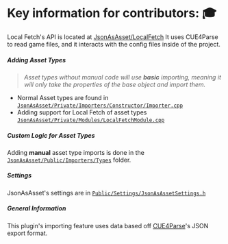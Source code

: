 # Key information for contributors: 🎓

Local Fetch's API is located at [JsonAsAsset/LocalFetch](https://github.com/JsonAsAsset/LocalFetch)
It uses CUE4Parse to read game files, and it interacts with the config files inside of the project.

##### Adding Asset Types
> *Asset types without manual code will use **basic** importing, meaning it will only take the properties of the base object and import them.*
- Normal Asset types are found in [`JsonAsAsset/Private/Importers/Constructor/Importer.cpp`](https://github.com/JsonAsAsset/JsonAsAsset/blob/main/Source/JsonAsAsset/Private/Importers/Constructor/Importer.cpp#L103)
- Adding support for Local Fetch of asset types [`JsonAsAsset/Private/Modules/LocalFetchModule.cpp`](https://github.com/JsonAsAsset/JsonAsAsset/blob/main/Source/JsonAsAsset/Private/Modules/LocalFetchModule.cpp#L17)

##### Custom Logic for Asset Types

Adding **manual** asset type imports is done in the [`JsonAsAsset/Public/Importers/Types`](https://github.com/JsonAsAsset/JsonAsAsset/tree/main/Source/JsonAsAsset/Public/Importers/Types) folder.

##### Settings

JsonAsAsset's settings are in [`Public/Settings/JsonAsAssetSettings.h`](https://github.com/JsonAsAsset/JsonAsAsset/blob/main/Source/JsonAsAsset/Public/Settings/JsonAsAssetSettings.h)

##### General Information
This plugin's importing feature uses data based off [CUE4Parse](https://github.com/FabianFG/CUE4Parse)'s JSON export format.
